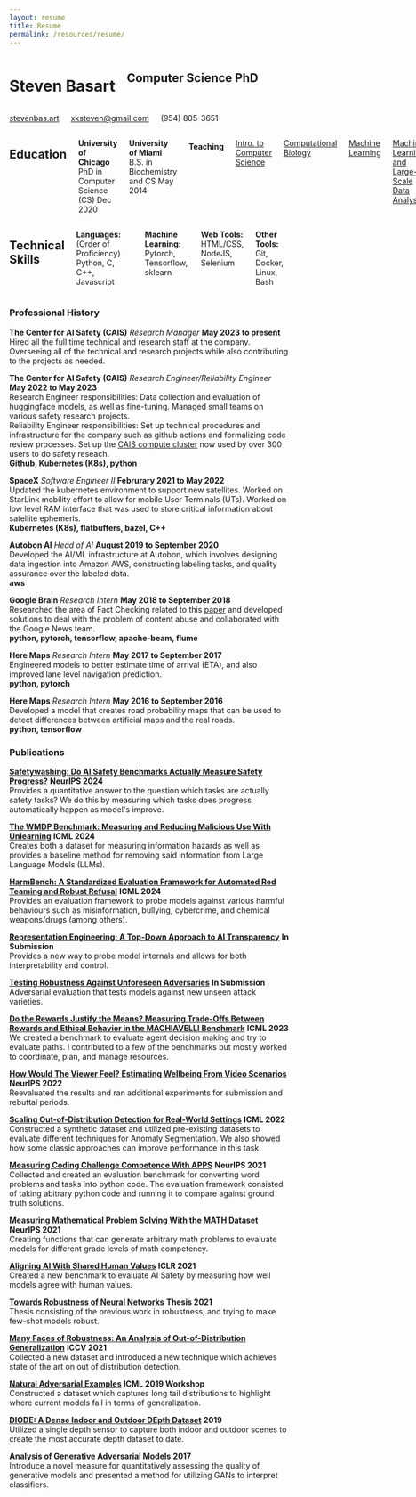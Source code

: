 ```yaml
---
layout: resume
title: Resume
permalink: /resources/resume/
---
```


<!-- Heading Name and basic info -->
<div class="firstrow">
    <div class="row">
        <div class="eight columns">
            <h1 class="my-heading1">Steven Basart </h1>
            <h2 class="my-heading2"> Computer Science PhD </h2>
        </div>
    <div class="four columns">
        <p class="my-headingp"><a href="http://stevenbas.art" >stevenbas.art</a></p>
        <p class="my-headingp"><a href="mailto:xksteven@gmail.com"> xksteven@gmail.com</a></p>
        <p class="my-headingp">(954) 805-3651</p>
    </div>
  </div>
</div>

<!-- Courses and Skills -->
<div class="row">
    <div class="seven columns">
        <h2 class="my-heading2"> Education </h2>
        <p> <b>University of Chicago</b> PhD in Computer Science (CS) Dec 2020 </p>
        <p> <b>University of Miami</b> B.S. in Biochemistry and CS May 2014  </p>
        <h4 class="my-heading4"> Teaching </h4>
        <p><a href="http://people.cs.uchicago.edu/~adamshaw/cmsc15100-2018/index.html">Intro. to Computer Science</a></p>
        <p><a href="https://mpcs-courses.cs.uchicago.edu/2015-16/autumn/courses/56420">Computational Biology</a></p>
        <p><a href="http://people.cs.uchicago.edu/~risi/cmsc25400.html"> Machine Learning </a></p>
        <p><a href="http://collegecatalog.uchicago.edu/thecollege/statistics/"> Machine Learning and Large-Scale Data Analysis</a></p>
    </div>
    <div class="five columns">
        <h2 class="my-heading2"> Technical Skills </h2>
        <p><b>Languages:</b> (Order of Proficiency) Python, C, C++, Javascript</p>
        <p><b>Machine Learning:</b> Pytorch, Tensorflow, sklearn</p>
        <p><b>Web Tools:</b> HTML/CSS, NodeJS, Selenium</p>
        <p><b> Other Tools:</b> Git, Docker, Linux, Bash</p>
    </div>
</div>

### Professional History

**The Center for AI Safety (CAIS)** *Research Manager* **May 2023 to present**  
    Hired all the full time technical and research staff at the company.  Overseeing all of the technical and research projects while also contributing to the projects as needed.  

**The Center for AI Safety (CAIS)** *Research Engineer/Reliability Engineer* **May 2022 to May 2023**  
    Research Engineer responsibilities: Data collection and evaluation of huggingface models, as well as fine-tuning. Managed small teams on various safety research projects.  
    Reliability Engineer responsibilities: Set up technical procedures and infrastructure for the company such as github actions and formalizing code review processes. Set up the [CAIS compute cluster](https://www.safe.ai/work/compute-cluster) now used by over 300 users to do safety reseach.  
    **Github, Kubernetes (K8s), python**

**SpaceX** *Software Engineer II* **Februrary 2021 to May 2022**  
    Updated the kubernetes environment to support new satellites. Worked on StarLink mobility effort to allow for mobile User Terminals (UTs). Worked on low level RAM interface that was used to store critical information about satellite ephemeris.  
    **Kubernetes (K8s), flatbuffers, bazel, C++**

**Autobon AI** *Head of AI* **August 2019 to September 2020**  
    Developed the AI/ML infrastructure at Autobon, which involves designing data ingestion into Amazon AWS, constructing labeling tasks, and quality assurance over the labeled data.  
    **aws**

**Google Brain** *Research Intern* **May 2018 to September  2018**  
    Researched the area of Fact Checking related to this [paper](https://dl.acm.org/citation.cfm?id=3184558.3188723) and developed solutions to deal with the problem of content abuse and collaborated with the Google News team.  
    **python, pytorch, tensorflow, apache-beam, flume**

**Here Maps** *Research Intern* **May 2017 to September 2017**  
    Engineered models to better estimate time of arrival (ETA), and also improved lane level navigation prediction.  
    **python, pytorch**

**Here Maps** *Research Intern* **May 2016 to September 2016**  
    Developed a model that creates road probability maps that can be used to detect differences between artificial maps and the real roads.  
    **python, tensorflow**

<!-- **University of Miami** *Undergraduate Project*  **May 2012 to September 2014**  
    Created a genetic therapy via transducible gene editing proteins with Dr. Richard Myers.  Involves running western blots, gel electrophoresis, transductions, PCR, and electroporation. -->

<!------

### Projects

* **Multilabel OOD Detection**  
    [multilabel-ood](https://github.com/xksteven/multilabel-ood)  
    Evaluating out-of-distribution (OOD) techniques on multilabel classification tasks.

* **Sparse Hypercolumns**  
	[sparse hypercolumns](https://github.com/xksteven/Sparse-Hypercolumns)  
	Makes an interface for creating memory efficient sparse hypercolumns.  Used in automatic colorization and classification.

* **OpenGL Renderer**  
	[myRenderer](http://www.github.com/xksteven/myOpenGl)  
	I created a simple OpenGL renderer to render some height maps and draw some objects.  Applies simple lighting and texturing.

* **BattleShip game over internet**  
	[BattleShip](https://github.com/xksteven/Networks)  
	I created a simple Battleship game in C that has a client, server interface.

------>

### Publications

**[Safetywashing: Do AI Safety Benchmarks Actually Measure Safety Progress?](https://safetywashing-website.vercel.app)** **NeurIPS 2024**  
    Provides a quantitative answer to the question which tasks are actually safety tasks? We do this by measuring which tasks does progress automatically happen as model's improve.

**[The WMDP Benchmark: Measuring and Reducing Malicious Use With Unlearning](https://www.wmdp.ai/)** **ICML 2024**  
    Creates both a dataset for measuring information hazards as well as provides a baseline method for removing said information from Large Language Models (LLMs).

**[HarmBench: A Standardized Evaluation Framework for Automated Red Teaming and Robust Refusal](https://www.harmbench.org/)** **ICML 2024**  
    Provides an evaluation framework to probe models against various harmful behaviours such as misinformation, bullying, cybercrime, and chemical weapons/drugs (among others).

**[Representation Engineering: A Top-Down Approach to AI Transparency](https://www.ai-transparency.org/)** **In Submission**  
    Provides a new way to probe model internals and allows for both interpretability and control.

**[Testing Robustness Against Unforeseen Adversaries](https://arxiv.org/abs/1908.08016)** **In Submission**  
    Adversarial evaluation that tests models against new unseen attack varieties.
    
**[Do the Rewards Justify the Means? Measuring Trade-Offs Between Rewards and Ethical Behavior in the MACHIAVELLI Benchmark](https://arxiv.org/abs/2304.03279)** **ICML 2023**  
    We created a benchmark to evaluate agent decision making and try to evaluate paths.  I contributed to a few of the benchmarks but mostly worked to coordinate, plan, and manage resources. 

**[How Would The Viewer Feel? Estimating Wellbeing From Video Scenarios](https://papers.nips.cc/paper_files/paper/2022/hash/75ff01252ab45ce278cb060effce4ca1-Abstract-Datasets_and_Benchmarks.html)**  **NeurIPS 2022**  
    Reevaluated the results and ran additional experiments for submission and rebuttal periods.

**[Scaling Out-of-Distribution Detection for Real-World Settings](https://arxiv.org/abs/1911.11132)** **ICML 2022**  
    Constructed a synthetic dataset and utilized pre-existing datasets to evaluate different techniques for Anomaly Segmentation.  We also showed how some classic approaches can improve performance in this task.  

**[Measuring Coding Challenge Competence With APPS](https://arxiv.org/abs/2105.09938v3)** **NeurIPS 2021**  
    Collected and created an evaluation benchmark for converting word problems and tasks into python code. The evaluation framework consisted of taking abitrary python code and running it to compare against ground truth solutions.  

**[Measuring Mathematical Problem Solving With the MATH Dataset](https://arxiv.org/abs/2103.03874)**  **NeurIPS 2021**  
    Creating functions that can generate arbitrary math problems to evaluate models for different grade levels of math competency.  

**[Aligning AI With Shared Human Values](https://arxiv.org/abs/2008.02275)** **ICLR 2021**  
    Created a new benchmark to evaluate AI Safety by measuring how well models agree with human values.  

**[Towards Robustness of Neural Networks](https://arxiv.org/abs/2112.15188)** **Thesis 2021**  
    Thesis consisting of the previous work in robustness, and trying to make few-shot models robust.  

**[Many Faces of Robustness: An Analysis of Out-of-Distribution Generalization](https://arxiv.org/abs/2006.16241)** **ICCV 2021**  
    Collected a new dataset and introduced a new technique which achieves state of the art on out of distribution detection.  

**[Natural Adversarial Examples](https://sites.google.com/view/icml2019-generalization/accepted-papers)** **ICML 2019 Workshop**  
    Constructed a dataset which captures long tail distributions to highlight where current models fail in terms of generalization.  

**[DIODE: A Dense Indoor and Outdoor DEpth Dataset](https://diode-dataset.org)** **2019**  
    Utilized a single depth sensor to capture both indoor and outdoor scenes to create the most accurate depth dataset to date.  

**[Analysis of Generative Adversarial Models](https://newtraell.cs.uchicago.edu/files/ms_paper/xksteven.pdf)** **2017**  
    Introduce a novel measure for quantitatively assessing the quality of generative models and presented a method for utilizing GANs to interpret classifiers.  
